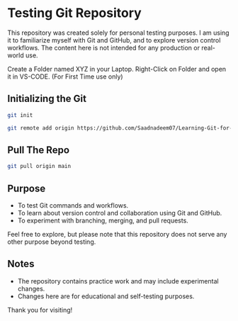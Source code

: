 # Testing Git Repository

This repository was created solely for personal testing purposes. I am using it to familiarize myself with Git and GitHub, and to explore version control workflows. The content here is not intended for any production or real-world use.

Create a Folder named XYZ in your Laptop. Right-Click on Folder and open it in VS-CODE. (For First Time use only)

## Initializing the Git

```bash
git init 
```
```bash
git remote add origin https://github.com/Saadnadeem07/Learning-Git-for-FYP.git
```

## Pull The Repo

```bash
git pull origin main
```

## Purpose

- To test Git commands and workflows.
- To learn about version control and collaboration using Git and GitHub.
- To experiment with branching, merging, and pull requests.

Feel free to explore, but please note that this repository does not serve any other purpose beyond testing.

## Notes
- The repository contains practice work and may include experimental changes.
- Changes here are for educational and self-testing purposes.

Thank you for visiting!
